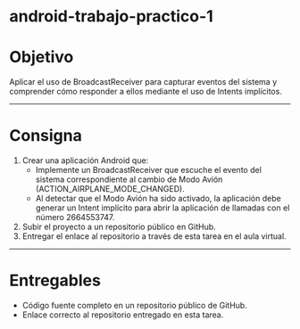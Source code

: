# android-trabajo-practico-1

# Objetivo
Aplicar el uso de BroadcastReceiver para capturar eventos del sistema y comprender cómo responder a ellos mediante el uso de Intents implícitos.

___

# Consigna
1. Crear una aplicación Android que:
   - Implemente un BroadcastReceiver que escuche el evento del sistema correspondiente al cambio de Modo Avión (ACTION_AIRPLANE_MODE_CHANGED).
   - Al detectar que el Modo Avión ha sido activado, la aplicación debe generar un Intent implícito para abrir la aplicación de llamadas con el número 2664553747.
2. Subir el proyecto a un repositorio público en GitHub.
3. Entregar el enlace al repositorio a través de esta tarea en el aula virtual.

___

# Entregables
- Código fuente completo en un repositorio público de GitHub.
- Enlace correcto al repositorio entregado en esta tarea.
